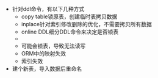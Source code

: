 - 针对ddl命令，有以下几种方式
	- copy table锁原表，创建临时表拷贝数据
	- inplace针对索引修改删除的优化，不需要拷贝所有数据
	- online DDL细分DDL命令来决定是否锁表
	-
	- 可能会锁表，导致无法读写
	- ORM中的映射失效
	- 索引失效
- 建个新表，导入数据后重命名